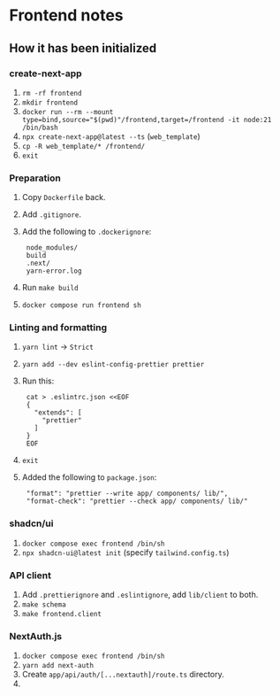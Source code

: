 # Frontend notes

## How it has been initialized

### create-next-app

1. `rm -rf frontend`
2. `mkdir frontend`
3. `docker run --rm --mount type=bind,source="$(pwd)"/frontend,target=/frontend -it node:21 /bin/bash`
4. `npx create-next-app@latest --ts` (`web_template`)
5. `cp -R web_template/* /frontend/`
6. `exit`

### Preparation

1. Copy `Dockerfile` back.
2. Add `.gitignore`.
3. Add the following to `.dockerignore`:

        node_modules/
        build
        .next/
        yarn-error.log

4. Run `make build`
5. `docker compose run frontend sh`

### Linting and formatting

1. `yarn lint` -> `Strict`
2. `yarn add --dev eslint-config-prettier prettier`
3. Run this:

        cat > .eslintrc.json <<EOF
        {
          "extends": [
            "prettier"
          ]
        }
        EOF

4. `exit`
5. Added the following to `package.json`:

        "format": "prettier --write app/ components/ lib/",
        "format-check": "prettier --check app/ components/ lib/"


### shadcn/ui

1. `docker compose exec frontend /bin/sh`
2. `npx shadcn-ui@latest init` (specify `tailwind.config.ts`)

### API client

1. Add `.prettierignore` and `.eslintignore`, add `lib/client` to both.
2. `make schema`
3. `make frontend.client`

### NextAuth.js

1. `docker compose exec frontend /bin/sh`
2. `yarn add next-auth`
3. Create `app/api/auth/[...nextauth]/route.ts` directory.
4. 
